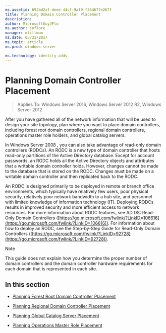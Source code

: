 ```yaml
---
ms.assetid: 692bd2af-deee-44cf-9af9-f364677e267f
title: Planning Domain Controller Placement
description:
author: MicrosoftGuyJFlo
ms.author: joflore
manager: mtillman
ms.date: 05/31/2017
ms.topic: article
ms.prod: windows-server

ms.technology: identity-adds
---
```


# Planning Domain Controller Placement

>Applies To: Windows Server 2016, Windows Server 2012 R2, Windows Server 2012

After you have gathered all of the network information that will be used to design your site topology, plan where you want to place domain controllers, including forest root domain controllers, regional domain controllers, operations master role holders, and global catalog servers.  
  
In  Windows Server 2008 , you can also take advantage of read-only domain controllers (RODCs). An RODC is a new type of domain controller that hosts read-only partitions of the Active Directory database. Except for account passwords, an RODC holds all the Active Directory objects and attributes that a writable domain controller holds. However, changes cannot be made to the database that is stored on the RODC. Changes must be made on a writable domain controller and then replicated back to the RODC.  
  
An RODC is designed primarily to be deployed in remote or branch office environments, which typically have relatively few users, poor physical security, relatively poor network bandwidth to a hub site, and personnel with limited knowledge of information technology (IT). Deploying RODCs results in improved security and more efficient access to network resources. For more information about RODC features, see AD DS: Read-Only Domain Controllers ([https://go.microsoft.com/fwlink/?LinkID=106616](https://go.microsoft.com/fwlink/?LinkID=106616)). For information about how to deploy an RODC, see the Step-by-Step Guide for Read-Only Domain Controllers ([https://go.microsoft.com/fwlink/?LinkID=92728](https://go.microsoft.com/fwlink/?LinkID=92728)).  
  
> [!NOTE]  
> This guide does not explain how you determine the proper number of domain controllers and the domain controller hardware requirements for each domain that is represented in each site.  
  
## In this section  
  
-   [Planning Forest Root Domain Controller Placement](../../ad-ds/plan/Planning-Forest-Root-Domain-Controller-Placement.md)  
  
-   [Planning Regional Domain Controller Placement](../../ad-ds/plan/Planning-Regional-Domain-Controller-Placement.md)  
  
-   [Planning Global Catalog Server Placement](../../ad-ds/plan/Planning-Global-Catalog-Server-Placement.md)  
  
-   [Planning Operations Master Role Placement](../../ad-ds/plan/Planning-Operations-Master-Role-Placement.md)  
  



